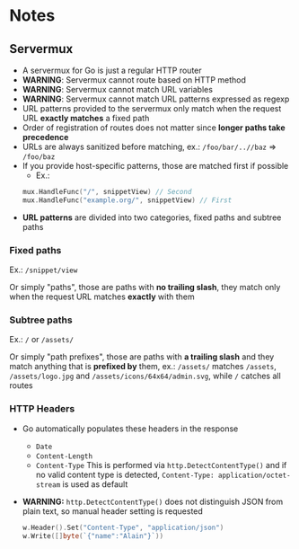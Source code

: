 # Notes

## Servermux

- A servermux for Go is just a regular HTTP router
- **WARNING**: Servermux cannot route based on HTTP method
- **WARNING**: Servermux cannot match URL variables
- **WARNING**: Servermux cannot match URL patterns expressed as regexp
- URL patterns provided to the servermux only match when the request URL **exactly matches** a fixed path
- Order of registration of routes does not matter since **longer paths take precedence**
- URLs are always sanitized before matching, ex.: `/foo/bar/..//baz` => `/foo/baz`
- If you provide host-specific patterns, those are matched first if possible
  - Ex.:
  ```go
  mux.HandleFunc("/", snippetView) // Second
  mux.HandleFunc("example.org/", snippetView) // First
  ```
- **URL patterns** are divided into two categories, fixed paths and subtree paths

### Fixed paths

Ex.: `/snippet/view`

Or simply "paths", those are paths with **no trailing slash**, they match only when the request URL matches **exactly** with them

### Subtree paths

Ex.: `/` or `/assets/`

Or simply "path prefixes", those are paths with **a trailing slash** and they match anything that is **prefixed by** them, ex.: `/assets/` matches `/assets`, `/assets/logo.jpg` and `/assets/icons/64x64/admin.svg`, while `/` catches all routes

### HTTP Headers

- Go automatically populates these headers in the response
  - `Date`
  - `Content-Length`
  - `Content-Type` This is performed via `http.DetectContentType()` and if no valid content type is detected, `Content-Type: application/octet-stream` is used as default

- **WARNING:** `http.DetectContentType()` does not distinguish JSON from plain text, so manual header setting is requested
  ```go
  w.Header().Set("Content-Type", "application/json")
  w.Write([]byte(`{"name":"Alain"}`))
  ```
